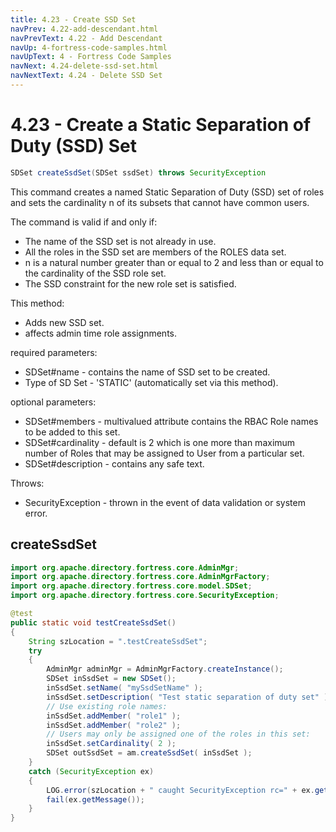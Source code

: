 ```yaml
---
title: 4.23 - Create SSD Set
navPrev: 4.22-add-descendant.html
navPrevText: 4.22 - Add Descendant
navUp: 4-fortress-code-samples.html
navUpText: 4 - Fortress Code Samples
navNext: 4.24-delete-ssd-set.html
navNextText: 4.24 - Delete SSD Set
---
```


# 4.23 - Create a Static Separation of Duty (SSD) Set
    
```java
SDSet createSsdSet(SDSet ssdSet) throws SecurityException
```

This command creates a named Static Separation of Duty (SSD) set of roles and sets the cardinality n of its subsets that cannot have common users.

The command is valid if and only if:

- The name of the SSD set is not already in use.
- All the roles in the SSD set are members of the ROLES data set.
- n is a natural number greater than or equal to 2 and less than or equal to the cardinality of the SSD role set.
- The SSD constraint for the new role set is satisfied.

This method:
- Adds new SSD set.
- affects admin time role assignments.

required parameters:
- SDSet#name - contains the name of SSD set to be created.
- Type of SD Set - 'STATIC' (automatically set via this method).

optional parameters:
- SDSet#members - multivalued attribute contains the RBAC Role names to be added to this set.
- SDSet#cardinality - default is 2 which is one more than maximum number of Roles that may be assigned to User from a particular set.
- SDSet#description - contains any safe text.

Throws:
- SecurityException - thrown in the event of data validation or system error.

## createSsdSet

```java
import org.apache.directory.fortress.core.AdminMgr;
import org.apache.directory.fortress.core.AdminMgrFactory;
import org.apache.directory.fortress.core.model.SDSet;
import org.apache.directory.fortress.core.SecurityException;

@test
public static void testCreateSsdSet()
{
    String szLocation = ".testCreateSsdSet";
    try
    {
        AdminMgr adminMgr = AdminMgrFactory.createInstance();
        SDSet inSsdSet = new SDSet();
        inSsdSet.setName( "mySsdSetName" );
        inSsdSet.setDescription( "Test static separation of duty set" );
        // Use existing role names:
        inSsdSet.addMember( "role1" );
        inSsdSet.addMember( "role2" );
        // Users may only be assigned one of the roles in this set:
        inSsdSet.setCardinality( 2 );
        SDSet outSsdSet = am.createSsdSet( inSsdSet );
    }
    catch (SecurityException ex)
    {
        LOG.error(szLocation + " caught SecurityException rc=" + ex.getErrorId() + ", msg=" + ex.getMessage(), ex);
        fail(ex.getMessage());
    }
}
```
